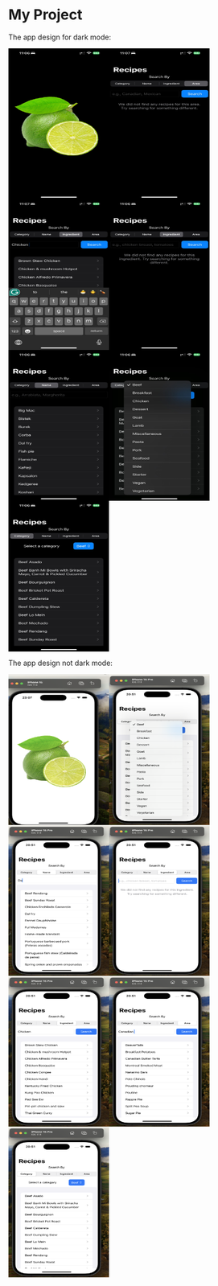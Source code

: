 # My Project

The app design for dark mode:

<div style="display: flex; flex-wrap: wrap;">
    <img src="./Documentation_Images/d1.jpeg" alt="Alt text" width="200" height="300"/>
    <img src="./Documentation_Images/d2.jpeg" alt="Alt text" width="200" height="300"/>
    <img src="./Documentation_Images/d3.jpeg" alt="Alt text" width="200" height="300"/>
    <img src="./Documentation_Images/d4.jpeg" alt="Alt text" width="200" height="300"/>
    <img src="./Documentation_Images/d5.jpeg" alt="Alt text" width="200" height="300"/>
    <img src="./Documentation_Images/d6.jpeg" alt="Alt text" width="200" height="300"/>
    <img src="./Documentation_Images/d7.jpeg" alt="Alt text" width="200" height="300"/>
</div>

The app design not dark mode:

<div style="display: flex; flex-wrap: wrap;">
    <img src="./Documentation_Images/a1.png" alt="Alt text" width="200" height="300"/>
    <img src="./Documentation_Images/a2.png" alt="Alt text" width="200" height="300"/>
    <img src="./Documentation_Images/a3.png" alt="Alt text" width="200" height="300"/>
    <img src="./Documentation_Images/a4.png" alt="Alt text" width="200" height="300"/>
    <img src="./Documentation_Images/a5.png" alt="Alt text" width="200" height="300"/>
    <img src="./Documentation_Images/a6.png" alt="Alt text" width="200" height="300"/>
    <img src="./Documentation_Images/7.png" alt="Alt text" width="200" height="300"/>
</div>

